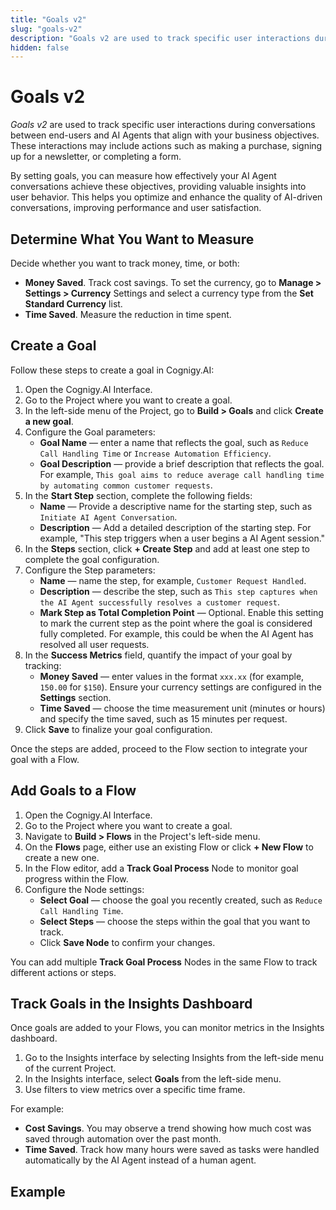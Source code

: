 ```yaml
---
title: "Goals v2"
slug: "goals-v2"
description: "Goals v2 are used to track specific user interactions during conversations between end-users and AI Agents that align with your business objectives. "
hidden: false
---
```


# Goals v2

_Goals v2_ are used to track specific user interactions during conversations between end-users and AI Agents that align with your business objectives. These interactions may include actions such as making a purchase, signing up for a newsletter, or completing a form.

By setting goals, you can measure how effectively your AI Agent conversations achieve these objectives, providing valuable insights into user behavior. This helps you optimize and enhance the quality of AI-driven conversations, improving performance and user satisfaction.

## Determine What You Want to Measure

Decide whether you want to track money, time, or both:

- **Money Saved**. Track cost savings. To set the currency, go to **Manage > Settings > Currency** Settings and select a currency type from the **Set Standard Currency** list.
- **Time Saved**. Measure the reduction in time spent.

## Create a Goal

Follow these steps to create a goal in Cognigy.AI:

1. Open the Cognigy.AI Interface.
2. Go to the Project where you want to create a goal.
3. In the left-side menu of the Project, go to **Build > Goals** and click **Create a new goal**.
4. Configure the Goal parameters:
    - **Goal Name** — enter a name that reflects the goal, such as `Reduce Call Handling Time` or `Increase Automation Efficiency`.
    - **Goal Description** — provide a brief description that reflects the goal. For example, `This goal aims to reduce average call handling time by automating common customer requests`.
5. In the **Start Step** section, complete the following fields:
    - **Name** — Provide a descriptive name for the starting step, such as `Initiate AI Agent Conversation`.
    - **Description** — Add a detailed description of the starting step. For example, "This step triggers when a user begins a AI Agent session."
6. In the **Steps** section, click **+ Create Step** and add at least one step to complete the goal configuration.
7. Configure the Step parameters:
    - **Name** — name the step, for example, `Customer Request Handled`.
    - **Description** — describe the step, such as `This step captures when the AI Agent successfully resolves a customer request`.
    - **Mark Step as Total Completion Point** — Optional. Enable this setting to mark the current step as the point where the goal is considered fully completed. For example, this could be when the AI Agent has resolved all user requests.
8. In the **Success Metrics** field, quantify the impact of your goal by tracking:
    - **Money Saved** — enter values in the format `xxx.xx` (for example, `150.00` for `$150`). Ensure your currency settings are configured in the **Settings** section.
    - **Time Saved** — choose the time measurement unit (minutes or hours) and specify the time saved, such as 15 minutes per request.
9. Click **Save** to finalize your goal configuration.

Once the steps are added, proceed to the Flow section to integrate your goal with a Flow.

## Add Goals to a Flow

1. Open the Cognigy.AI Interface.
2. Go to the Project where you want to create a goal. 
3. Navigate to **Build > Flows** in the Project's left-side menu. 
4. On the **Flows** page, either use an existing Flow or click **+ New Flow** to create a new one. 
5. In the Flow editor, add a **Track Goal Process** Node to monitor goal progress within the Flow. 
6. Configure the Node settings:
    - **Select Goal** — choose the goal you recently created, such as `Reduce Call Handling Time`.
    - **Select Steps** — choose the steps within the goal that you want to track. 
    - Click **Save Node** to confirm your changes.

You can add multiple **Track Goal Process** Nodes in the same Flow to track different actions or steps.

## Track Goals in the Insights Dashboard

Once goals are added to your Flows, you can monitor metrics in the Insights dashboard.

1. Go to the Insights interface by selecting Insights from the left-side menu of the current Project. 
2. In the Insights interface, select **Goals** from the left-side menu. 
3. Use filters to view metrics over a specific time frame.

For example:

- **Cost Savings**. You may observe a trend showing how much cost was saved through automation over the past month.
- **Time Saved**. Track how many hours were saved as tasks were handled automatically by the AI Agent instead of a human agent.

## Example